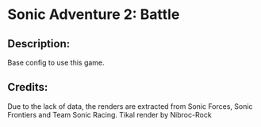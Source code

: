 # Sonic Adventure 2: Battle

## Description: 

Base config to use this game.

## Credits: 

Due to the lack of data, the renders are extracted from Sonic Forces, Sonic Frontiers and Team Sonic Racing.
Tikal render by Nibroc-Rock

